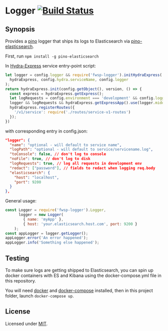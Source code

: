 # Logger [![Build Status](https://travis-ci.org/flywheelsports/fwsp-logger.svg?branch=master)](https://travis-ci.org/flywheelsports/fwsp-logger)

## Synopsis

Provides a [pino](https://github.com/pinojs/pino) logger
that ships its logs to Elasticsearch via [pino-elasticsearch](https://github.com/pinojs/pino-elasticsearch).

First, run `npm install -g pino-elasticsearch`

In [Hydra-Express](https://github.com/flywheelsports/fwsp-hydra-express) service entry-point script:
```javascript
let logger = config.logger && require('fwsp-logger').initHydraExpress(
  hydraExpress, config.hydra.serviceName, config.logger
);
return hydraExpress.init(config.getObject(), version, () => {
  const express = hydraExpress.getExpress();
  let logRequests = config.environment === 'development' && config.logger.logRequests;
  logger && logRequests && hydraExpress.getExpressApp().use(logger.middleware);
  hydraExpress.registerRoutes({
    '/v1/service': require('./routes/service-v1-routes')
  });
})
```
with corresponding entry in config.json:
```json
"logger": {
  "name": "optional - will default to service name",
  "logPath": "optional - will default to service/servicename.log",
  "toConsole": false, // don't log to console
  "noFile": true, // don't log to disk
  "logRequests": true, // log all requests in development env
  "redact": ["password"], // fields to redact when logging req.body
  "elasticsearch": {
    "host": "localhost",
    "port": 9200
  }
},
```

General usage:
```javascript
const Logger = require('fwsp-logger').Logger,
      logger = new Logger(
        { name: 'myApp' },
        { host: 'your.elasticsearch.host.com', port: 9200 }
    );
const appLogger = logger.getLogger();
appLogger.error('An error happened');
appLogger.info('Something else happened');
```

## Testing

To make sure logs are getting shipped to Elasticsearch,
you can spin up docker containers with ES and Kibana
using the docker-compose.yml file in this repository.


You will need [docker](https://www.docker.com/) and
[docker-compose](https://docs.docker.com/compose/) installed,
then in this project folder, launch `docker-compose up`.

## License

Licensed under [MIT](./LICENSE.txt).

